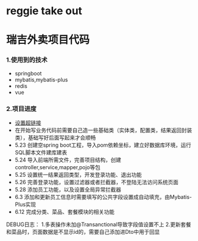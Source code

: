 # reggie take out
# 瑞吉外卖项目代码
### 1.使用到的技术
* springboot
* mybatis,mybatis-plus
* redis
* vue

### 2.项目进度


* [设置超链接](https://maven.apache.org/guides/index.html)
* 在开始写业务代码前需要自己造一些基础类（实体类，配置类，结果返回封装类），基础写好后面写起来才会顺畅
* 5.23 创建空spring boot工程，导入pom依赖坐标，建立好数据库环境，运行SQL脚本文件建库建表
* 5.24 导入前端所需文件，完善项目结构，创建controller,service,mapper,pojo等包
* 5.25 设置统一结果返回类型，开发登录功能、退出功能
* 5.26 完善登录功能，设置过滤器或者拦截器，不登陆无法访问系统页面
* 5.28 添加员工功能，以及设置全局异常拦截器
* 6.3 添加和更新员工信息时需要填写的公共字段设置成自动填充，由Mybatis-Plus实现
* 6.12 完成分类、菜品、套餐模块的相关功能




DEBUG日志：
1.多表操作未加@Transanctional导致字段值设置不上
2.更新套餐和菜品时，页面数据是不显示id的，需要自己添加进Dto中用于回显